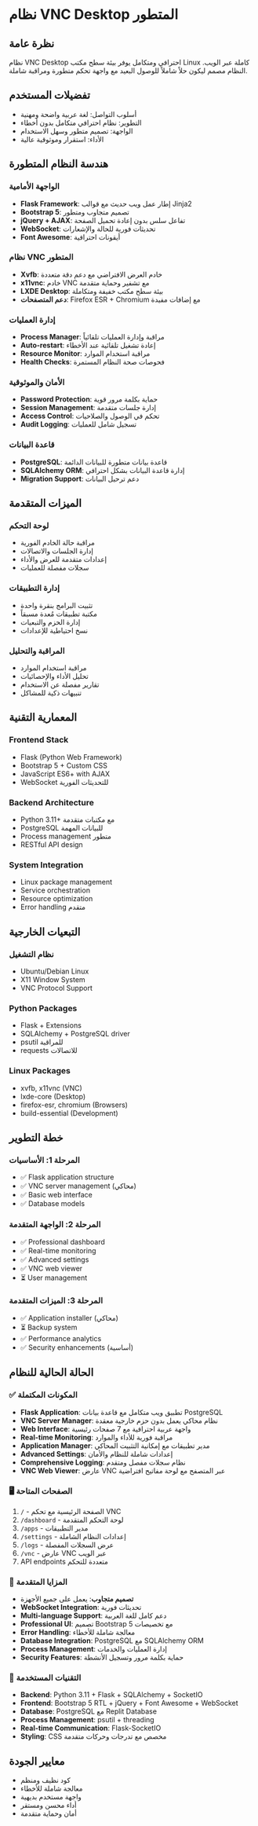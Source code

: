 # نظام VNC Desktop المتطور

## نظرة عامة

نظام VNC Desktop احترافي ومتكامل يوفر بيئة سطح مكتب Linux كاملة عبر الويب. النظام مصمم ليكون حلاً شاملاً للوصول البعيد مع واجهة تحكم متطورة ومراقبة شاملة.

## تفضيلات المستخدم

- أسلوب التواصل: لغة عربية واضحة ومهنية
- التطوير: نظام احترافي متكامل بدون أخطاء
- الواجهة: تصميم متطور وسهل الاستخدام
- الأداء: استقرار وموثوقية عالية

## هندسة النظام المتطورة

### الواجهة الأمامية
- **Flask Framework**: إطار عمل ويب حديث مع قوالب Jinja2
- **Bootstrap 5**: تصميم متجاوب ومتطور
- **jQuery + AJAX**: تفاعل سلس بدون إعادة تحميل الصفحة
- **WebSocket**: تحديثات فورية للحالة والإشعارات
- **Font Awesome**: أيقونات احترافية

### نظام VNC المتطور
- **Xvfb**: خادم العرض الافتراضي مع دعم دقة متعددة
- **x11vnc**: خادم VNC مع تشفير وحماية متقدمة
- **LXDE Desktop**: بيئة سطح مكتب خفيفة ومتكاملة
- **دعم المتصفحات**: Firefox ESR + Chromium مع إضافات مفيدة

### إدارة العمليات
- **Process Manager**: مراقبة وإدارة العمليات تلقائياً
- **Auto-restart**: إعادة تشغيل تلقائية عند الأخطاء
- **Resource Monitor**: مراقبة استخدام الموارد
- **Health Checks**: فحوصات صحة النظام المستمرة

### الأمان والموثوقية
- **Password Protection**: حماية بكلمة مرور قوية
- **Session Management**: إدارة جلسات متقدمة
- **Access Control**: تحكم في الوصول والصلاحيات
- **Audit Logging**: تسجيل شامل للعمليات

### قاعدة البيانات
- **PostgreSQL**: قاعدة بيانات متطورة للبيانات الدائمة
- **SQLAlchemy ORM**: إدارة قاعدة البيانات بشكل احترافي
- **Migration Support**: دعم ترحيل البيانات

## الميزات المتقدمة

### لوحة التحكم
- مراقبة حالة الخادم الفورية
- إدارة الجلسات والاتصالات
- إعدادات متقدمة للعرض والأداء
- سجلات مفصلة للعمليات

### إدارة التطبيقات
- تثبيت البرامج بنقرة واحدة
- مكتبة تطبيقات مُعدة مسبقاً
- إدارة الحزم والتبعيات
- نسخ احتياطية للإعدادات

### المراقبة والتحليل
- مراقبة استخدام الموارد
- تحليل الأداء والإحصائيات
- تقارير مفصلة عن الاستخدام
- تنبيهات ذكية للمشاكل

## المعمارية التقنية

### Frontend Stack
- Flask (Python Web Framework)
- Bootstrap 5 + Custom CSS
- JavaScript ES6+ with AJAX
- WebSocket للتحديثات الفورية

### Backend Architecture
- Python 3.11+ مع مكتبات متقدمة
- PostgreSQL للبيانات المهمة
- Process management متطور
- RESTful API design

### System Integration
- Linux package management
- Service orchestration
- Resource optimization
- Error handling متقدم

## التبعيات الخارجية

### نظام التشغيل
- Ubuntu/Debian Linux
- X11 Window System
- VNC Protocol Support

### Python Packages
- Flask + Extensions
- SQLAlchemy + PostgreSQL driver
- psutil للمراقبة
- requests للاتصالات

### Linux Packages
- xvfb, x11vnc (VNC)
- lxde-core (Desktop)
- firefox-esr, chromium (Browsers)
- build-essential (Development)

## خطة التطوير

### المرحلة 1: الأساسيات
- ✅ Flask application structure
- ✅ VNC server management (محاكي)
- ✅ Basic web interface
- ✅ Database models

### المرحلة 2: الواجهة المتقدمة
- ✅ Professional dashboard
- ✅ Real-time monitoring
- ✅ Advanced settings
- ✅ VNC web viewer
- ⏳ User management

### المرحلة 3: الميزات المتقدمة
- ✅ Application installer (محاكي)
- ⏳ Backup system
- ✅ Performance analytics
- ✅ Security enhancements (أساسية)

## الحالة الحالية للنظام

### ✅ المكونات المكتملة
- **Flask Application**: تطبيق ويب متكامل مع قاعدة بيانات PostgreSQL
- **VNC Server Manager**: نظام محاكي يعمل بدون حزم خارجية معقدة
- **Web Interface**: واجهة عربية احترافية مع 7 صفحات رئيسية
- **Real-time Monitoring**: مراقبة فورية للأداء والموارد
- **Application Manager**: مدير تطبيقات مع إمكانية التثبيت المحاكي
- **Advanced Settings**: إعدادات شاملة للنظام والأمان
- **Comprehensive Logging**: نظام سجلات مفصل ومتقدم
- **VNC Web Viewer**: عارض VNC عبر المتصفح مع لوحة مفاتيح افتراضية

### 🖥️ الصفحات المتاحة
1. `/` - الصفحة الرئيسية مع تحكم VNC
2. `/dashboard` - لوحة التحكم المتقدمة
3. `/apps` - مدير التطبيقات
4. `/settings` - إعدادات النظام الشاملة  
5. `/logs` - عرض السجلات المفصلة
6. `/vnc` - عارض VNC عبر الويب
7. API endpoints متعددة للتحكم

### 🚀 المزايا المتقدمة
- **تصميم متجاوب**: يعمل على جميع الأجهزة
- **WebSocket Integration**: تحديثات فورية
- **Multi-language Support**: دعم كامل للغة العربية
- **Professional UI**: تصميم Bootstrap 5 مع تخصيصات
- **Error Handling**: معالجة شاملة للأخطاء
- **Database Integration**: PostgreSQL مع SQLAlchemy ORM
- **Process Management**: إدارة العمليات والخدمات
- **Security Features**: حماية بكلمة مرور وتسجيل الأنشطة

### 🔧 التقنيات المستخدمة
- **Backend**: Python 3.11 + Flask + SQLAlchemy + SocketIO
- **Frontend**: Bootstrap 5 RTL + jQuery + Font Awesome + WebSocket
- **Database**: PostgreSQL مع Replit Database
- **Process Management**: psutil + threading
- **Real-time Communication**: Flask-SocketIO
- **Styling**: CSS مخصص مع تدرجات وحركات متقدمة

## معايير الجودة

- كود نظيف ومنظم
- معالجة شاملة للأخطاء
- واجهة مستخدم بديهية
- أداء محسن ومستقر
- أمان وحماية متقدمة